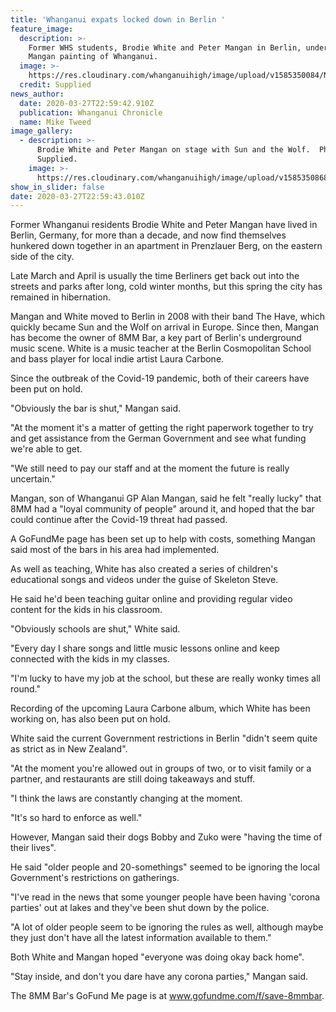 ```yaml
---
title: 'Whanganui expats locked down in Berlin '
feature_image:
  description: >-
    Former WHS students, Brodie White and Peter Mangan in Berlin, under an Alan
    Mangan painting of Whanganui.
  image: >-
    https://res.cloudinary.com/whanganuihigh/image/upload/v1585350084/News/The_Have_ex_Brodie_White..Chron_28.3.20.jpg
  credit: Supplied
news_author:
  date: 2020-03-27T22:59:42.910Z
  publication: Whanganui Chronicle
  name: Mike Tweed
image_gallery:
  - description: >-
      Brodie White and Peter Mangan on stage with Sun and the Wolf.  Photo /
      Supplied.
    image: >-
      https://res.cloudinary.com/whanganuihigh/image/upload/v1585350868/News/The_Have_ex_Brodie_White.2..Chron_28.3.20.jpg
show_in_slider: false
date: 2020-03-27T22:59:43.010Z
---
```

Former Whanganui residents Brodie White and Peter Mangan have lived in Berlin, Germany, for more than a decade, and now find themselves hunkered down together in an apartment in Prenzlauer Berg, on the eastern side of the city.

Late March and April is usually the time Berliners get back out into the streets and parks after long, cold winter months, but this spring the city has remained in hibernation.

Mangan and White moved to Berlin in 2008 with their band The Have, which quickly became Sun and the Wolf on arrival in Europe. Since then, Mangan has become the owner of 8MM Bar, a key part of Berlin's underground music scene. White is a music teacher at the Berlin Cosmopolitan School and bass player for local indie artist Laura Carbone.

Since the outbreak of the Covid-19 pandemic, both of their careers have been put on hold.

"Obviously the bar is shut," Mangan said.

"At the moment it's a matter of getting the right paperwork together to try and get assistance from the German Government and see what funding we're able to get.

"We still need to pay our staff and at the moment the future is really uncertain."

Mangan, son of Whanganui GP Alan Mangan, said he felt "really lucky" that 8MM had a "loyal community of people" around it, and hoped that the bar could continue after the Covid-19 threat had passed.

A GoFundMe page has been set up to help with costs, something Mangan said most of the bars in his area had implemented.

As well as teaching, White has also created a series of children's educational songs and videos under the guise of Skeleton Steve.

He said he'd been teaching guitar online and providing regular video content for the kids in his classroom.

"Obviously schools are shut," White said.

"Every day I share songs and little music lessons online and keep connected with the kids in my classes.

"I'm lucky to have my job at the school, but these are really wonky times all round."

Recording of the upcoming Laura Carbone album, which White has been working on, has also been put on hold.

White said the current Government restrictions in Berlin "didn't seem quite as strict as in New Zealand".

"At the moment you're allowed out in groups of two, or to visit family or a partner, and restaurants are still doing takeaways and stuff.

"I think the laws are constantly changing at the moment.

"It's so hard to enforce as well."

However, Mangan said their dogs Bobby and Zuko were "having the time of their lives".

He said "older people and 20-somethings" seemed to be ignoring the local Government's restrictions on gatherings.

"I've read in the news that some younger people have been having 'corona parties' out at lakes and they've been shut down by the police.

"A lot of older people seem to be ignoring the rules as well, although maybe they just don't have all the latest information available to them."

Both White and Mangan hoped "everyone was doing okay back home".

"Stay inside, and don't you dare have any corona parties," Mangan said.

The 8MM Bar's GoFund Me page is at www.gofundme.com/f/save-8mmbar.  
 


